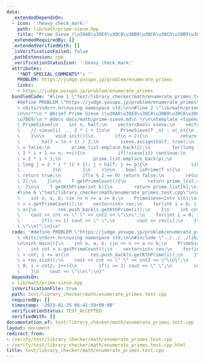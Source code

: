 ```yaml
---
data:
  _extendedDependsOn:
  - icon: ':heavy_check_mark:'
    path: lib/math/prime-sieve.hpp
    title: "Prime Sieve (\u30A8\u30E9\u30C8\u30B9\u30C6\u30CD\u30B9\u306E\u7BE9)"
  _extendedRequiredBy: []
  _extendedVerifiedWith: []
  _isVerificationFailed: false
  _pathExtension: cpp
  _verificationStatusIcon: ':heavy_check_mark:'
  attributes:
    '*NOT_SPECIAL_COMMENTS*': ''
    PROBLEM: https://judge.yosupo.jp/problem/enumerate_primes
    links:
    - https://judge.yosupo.jp/problem/enumerate_primes
  bundledCode: "#line 1 \"test/library_checker/math/enumerate_primes.test.cpp\"\n\
    #define PROBLEM \"https://judge.yosupo.jp/problem/enumerate_primes\"\n#include\
    \ <bits/stdc++.h>\nusing namespace std;\n\n#line 2 \"lib/math/prime-sieve.hpp\"\
    \n\n/**\n * @brief Prime Sieve (\u30A8\u30E9\u30C8\u30B9\u30C6\u30CD\u30B9\u306E\
    \u7BE9)\n * @docs docs/math/prime-sieve.md\n */\n\ntemplate <typename T>\nstruct\
    \ PrimeSieve{\n    int n, half;\n    vector<bool> sieve;\n    vector<T> prime_list;\n\
    \    // sieve[i] ... 2 * i + 1\n\n    PrimeSieve(T _n) : n(_n){\n        init();\n\
    \    }\n\n    void init(){\n        if(n < 2){\n            return;\n        }\n\
    \        half = (n + 1) / 2;\n        sieve.assign(half, true);\n        sieve[0]\
    \ = false;\n        prime_list.emplace_back(2);\n        for(long long i = 1;\
    \ 2 * i + 1 <= n; ++i){\n            if(!sieve[i]) continue;\n            T p\
    \ = 2 * i + 1;\n            prime_list.emplace_back(p);\n            for(long\
    \ long j = 2 * i * (i + 1); j < half; j += p){\n                sieve[j] = false;\n\
    \            }\n        }\n    }\n\n    bool isPrime(T x){\n        if(x == 2)\
    \ return true;\n        if(x % 2 == 0) return false;\n        return sieve[x /\
    \ 2];\n    }\n\n    T getPrimeCount(){\n        return prime_list.size();\n  \
    \  }\n\n    T getKthPrime(int k){\n        return prime_list[k];\n    }\n};\n\
    #line 6 \"test/library_checker/math/enumerate_primes.test.cpp\"\n\nint main(){\n\
    \    int n, a, b; cin >> n >> a >> b;\n    PrimeSieve<int> s(n);\n    int cnt\
    \ = s.getPrimeCount();\n    vector<int> res;\n    for(int i = b; i < cnt; i +=\
    \ a){\n        res.push_back(s.getKthPrime(i));\n    }\n    int cnt2 = res.size();\n\
    \    cout << cnt << \" \" << cnt2 << \"\\n\";\n    for(int i = 0; i < cnt2; i++){\n\
    \        if(i >= 1) cout << \" \";\n        cout << res[i];\n    }\n    cout <<\
    \ \"\\n\";\n}\n"
  code: "#define PROBLEM \"https://judge.yosupo.jp/problem/enumerate_primes\"\n#include\
    \ <bits/stdc++.h>\nusing namespace std;\n\n#include \"../../../lib/math/prime-sieve.hpp\"\
    \n\nint main(){\n    int n, a, b; cin >> n >> a >> b;\n    PrimeSieve<int> s(n);\n\
    \    int cnt = s.getPrimeCount();\n    vector<int> res;\n    for(int i = b; i\
    \ < cnt; i += a){\n        res.push_back(s.getKthPrime(i));\n    }\n    int cnt2\
    \ = res.size();\n    cout << cnt << \" \" << cnt2 << \"\\n\";\n    for(int i =\
    \ 0; i < cnt2; i++){\n        if(i >= 1) cout << \" \";\n        cout << res[i];\n\
    \    }\n    cout << \"\\n\";\n}"
  dependsOn:
  - lib/math/prime-sieve.hpp
  isVerificationFile: true
  path: test/library_checker/math/enumerate_primes.test.cpp
  requiredBy: []
  timestamp: '2023-01-25 06:41:59+09:00'
  verificationStatus: TEST_ACCEPTED
  verifiedWith: []
documentation_of: test/library_checker/math/enumerate_primes.test.cpp
layout: document
redirect_from:
- /verify/test/library_checker/math/enumerate_primes.test.cpp
- /verify/test/library_checker/math/enumerate_primes.test.cpp.html
title: test/library_checker/math/enumerate_primes.test.cpp
---
```

